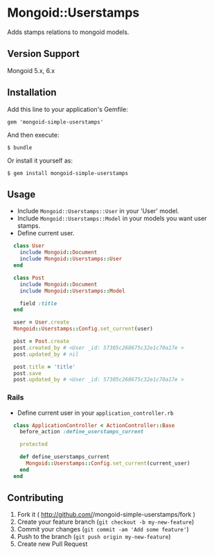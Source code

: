 # Mongoid::Userstamps

Adds stamps relations to mongoid models.

## Version Support

Mongoid 5.x, 6.x

## Installation

Add this line to your application's Gemfile:

    gem 'mongoid-simple-userstamps'

And then execute:

    $ bundle

Or install it yourself as:

    $ gem install mongoid-simple-userstamps

## Usage

* Include `Mongoid::Userstamps::User` in your 'User' model.
* Include `Mongoid::Userstamps::Model` in your models you want user stamps.
* Define current user.

```ruby
  class User
    include Mongoid::Document
    include Mongoid::Userstamps::User
  end

  class Post
    include Mongoid::Document
    include Mongoid::Userstamps::Model

    field :title
  end

  user = User.create
  Mongoid::Userstamps::Config.set_current(user)

  pòst = Post.create
  post.created_by # <User _id: 57305c268675c32e1c70a17e >
  post.updated_by # nil

  post.title = 'title'
  post.save
  post.updated_by # <User _id: 57305c268675c32e1c70a17e >
```

### Rails

* Define current user in your `application_controller.rb`

```ruby
  class ApplicationController < ActionController::Base
    before_action :define_userstamps_current

    protected

    def define_userstamps_current
      Mongoid::Userstamps::Config.set_current(current_user)
    end
  end
```

## Contributing

1. Fork it (
   http://github.com/<my-github-username>/mongoid-simple-userstamps/fork )
2. Create your feature branch (`git checkout -b my-new-feature`)
3. Commit your changes (`git commit -am 'Add some feature'`)
4. Push to the branch (`git push origin my-new-feature`)
5. Create new Pull Request

